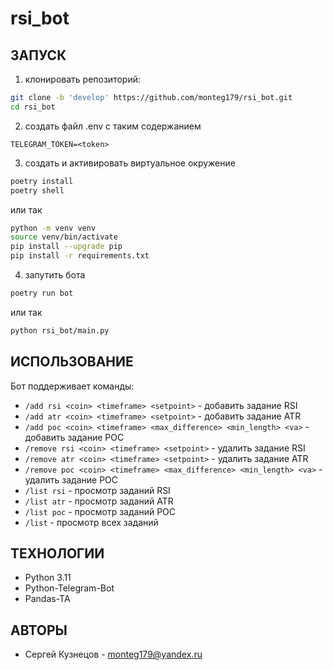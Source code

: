 # rsi_bot
## ЗАПУСК
1. клонировать репозиторий:
```sh
git clone -b 'develop' https://github.com/monteg179/rsi_bot.git
cd rsi_bot
```
2. создать файл .env с таким содержанием
```
TELEGRAM_TOKEN=<token>
```
3. создать и активировать виртуальное окружение
```sh
poetry install
poetry shell
```
или так
```sh
python -m venv venv
source venv/bin/activate
pip install --upgrade pip
pip install -r requirements.txt
```
4. запутить бота
```sh
poetry run bot
```
или так 
```sh
python rsi_bot/main.py
```

## ИСПОЛЬЗОВАНИЕ
Бот поддерживает команды:
- `/add rsi <coin> <timeframe> <setpoint>` - добавить задание RSI
- `/add atr <coin> <timeframe> <setpoint>` - добавить задание ATR
- `/add poc <coin> <timeframe> <max_difference> <min_length> <va>` - добавить задание POC
- `/remove rsi <coin> <timeframe> <setpoint>` - удалить задание RSI 
- `/remove atr <coin> <timeframe> <setpoint>` - удалить задание ATR
- `/remove poc <coin> <timeframe> <max_difference> <min_length> <va>` - удалить задание POC
- `/list rsi` - просмотр заданий RSI
- `/list atr` - просмотр заданий ATR
- `/list poc` - просмотр заданий POC
- `/list` - просмотр всех заданий


## ТЕХНОЛОГИИ
- Python 3.11
- Python-Telegram-Bot
- Pandas-TA

## АВТОРЫ
* Сергей Кузнецов - monteg179@yandex.ru

